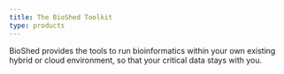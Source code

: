 ```yaml
---
title: The BioShed Toolkit
type: products
---
```


BioShed provides the tools to run bioinformatics within your own existing hybrid or cloud environment, so that your critical data stays with you.
